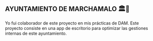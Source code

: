## AYUNTAMIENTO DE MARCHAMALO 🏛️🏢
Yo fui colaborador de este proyecto en mis prácticas de DAM. Este proyecto consiste en una app de escritorio para optimizar las gestiones internas de este ayuntamiento.
